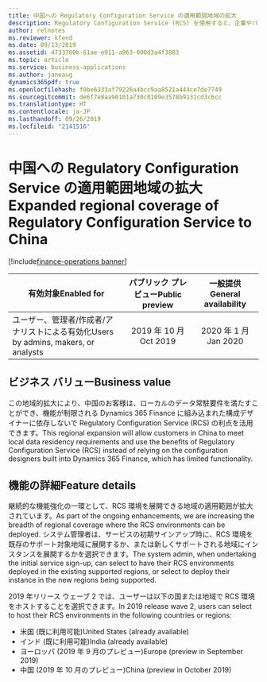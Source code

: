 ```yaml
---
title: 中国への Regulatory Configuration Service の適用範囲地域の拡大
description: Regulatory Configuration Service (RCS) を使用すると、企業やパワー ユーザーは、法的要件の変更によって頻繁に影響を受ける規制レポート、E-Invoice、請求書レイアウト、支払方法、および税規則を構成できます。 これらの構成は、複数のアプリケーションまたは 1 つのアプリケーションの複数のバージョンでコードを書くのではなく、1 か所で行うことができます。
author: relnotes
ms.reviewer: kfend
ms.date: 09/13/2019
ms.assetid: 4733700b-61ae-e911-a963-000d3a4f3883
ms.topic: article
ms.service: business-applications
ms.author: janeaug
dynamics365pdf: true
ms.openlocfilehash: f0be6333af79226a4bcc9aa8521a444ce7de7749
ms.sourcegitcommit: de6f7e8aa90101a730c0109e3578b9131cd3c6cc
ms.translationtype: HT
ms.contentlocale: ja-JP
ms.lasthandoff: 09/26/2019
ms.locfileid: "2141516"
---
```

# <a name="expanded-regional-coverage-of-regulatory-configuration-service-to-china"></a><span data-ttu-id="55a88-104">中国への Regulatory Configuration Service の適用範囲地域の拡大</span><span class="sxs-lookup"><span data-stu-id="55a88-104">Expanded regional coverage of Regulatory Configuration Service to China</span></span>
[!include[finance-operations banner](../includes/finance-operations.md)]

| <span data-ttu-id="55a88-105">有効対象</span><span class="sxs-lookup"><span data-stu-id="55a88-105">Enabled for</span></span>    |  <span data-ttu-id="55a88-106">パブリック プレビュー</span><span class="sxs-lookup"><span data-stu-id="55a88-106">Public preview</span></span> | <span data-ttu-id="55a88-107">一般提供</span><span class="sxs-lookup"><span data-stu-id="55a88-107">General availability</span></span> | 
| ---------- | :----------: |:----------: |
|<span data-ttu-id="55a88-108">ユーザー、管理者/作成者/アナリストによる有効化</span><span class="sxs-lookup"><span data-stu-id="55a88-108">Users by admins, makers, or analysts</span></span>|<span data-ttu-id="55a88-109">2019 年 10 月</span><span class="sxs-lookup"><span data-stu-id="55a88-109">Oct 2019</span></span>| <span data-ttu-id="55a88-110">2020 年 1 月</span><span class="sxs-lookup"><span data-stu-id="55a88-110">Jan 2020</span></span>|


## <a name="business-value"></a><span data-ttu-id="55a88-111">ビジネス バリュー</span><span class="sxs-lookup"><span data-stu-id="55a88-111">Business value</span></span>
<!-- bv start -->
<span data-ttu-id="55a88-112">この地域的拡大により、中国のお客様は、ローカルのデータ常駐要件を満たすことができ、機能が制限される Dynamics 365 Finance に組み込まれた構成デザイナーに依存しないで Regulatory Configuration Service (RCS) の利点を活用できます。</span><span class="sxs-lookup"><span data-stu-id="55a88-112">This regional expansion will allow customers in China to meet local data residency requirements and use the benefits of Regulatory Configuration Service (RCS) instead of relying on the configuration designers built into Dynamics 365 Finance, which has limited functionality.</span></span>
<!-- bv end -->



## <a name="feature-details"></a><span data-ttu-id="55a88-113">機能の詳細</span><span class="sxs-lookup"><span data-stu-id="55a88-113">Feature details</span></span>
<!--feature detail start -->
<span data-ttu-id="55a88-114">継続的な機能強化の一環として、RCS 環境を展開できる地域の適用範囲が拡大されています。</span><span class="sxs-lookup"><span data-stu-id="55a88-114">As part of the ongoing enhancements, we are increasing the breadth of regional coverage where the RCS environments can be deployed.</span></span> <span data-ttu-id="55a88-115">システム管理者は、サービスの初期サインアップ時に、RCS 環境を既存のサポート対象地域に展開するか、または新しくサポートされる地域にインスタンスを展開するかを選択できます。</span><span class="sxs-lookup"><span data-stu-id="55a88-115">The system admin, when undertaking the initial service sign-up, can select to have their RCS environments deployed in the existing supported regions, or select to deploy their instance in the new regions being supported.</span></span>

<span data-ttu-id="55a88-116">2019 年リリース ウェーブ 2 では、ユーザーは以下の国または地域で RCS 環境をホストすることを選択できます。</span><span class="sxs-lookup"><span data-stu-id="55a88-116">In 2019 release wave 2, users can select to host their RCS environments in the following countries or regions:</span></span> 

-  <span data-ttu-id="55a88-117">米国 (既に利用可能)</span><span class="sxs-lookup"><span data-stu-id="55a88-117">United States (already available)</span></span> 
-  <span data-ttu-id="55a88-118">インド (既に利用可能)</span><span class="sxs-lookup"><span data-stu-id="55a88-118">India (already available)</span></span> 
-  <span data-ttu-id="55a88-119">ヨーロッパ (2019 年 9 月のプレビュー)</span><span class="sxs-lookup"><span data-stu-id="55a88-119">Europe (preview in September 2019)</span></span> 
-  <span data-ttu-id="55a88-120">中国 (2019 年 10 月のプレビュー)</span><span class="sxs-lookup"><span data-stu-id="55a88-120">China (preview in October 2019)</span></span>
<!--feature detail end -->











